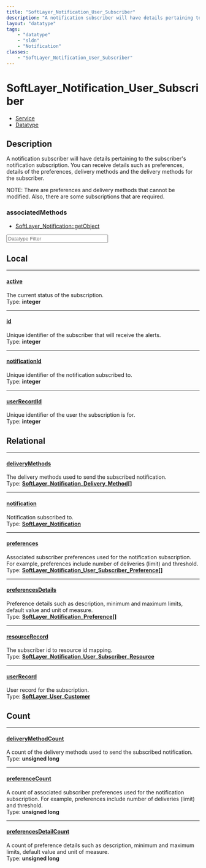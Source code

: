 ```yaml
---
title: "SoftLayer_Notification_User_Subscriber"
description: "A notification subscriber will have details pertaining to the subscriber's notification subscription.  You can receive d... "
layout: "datatype"
tags:
    - "datatype"
    - "sldn"
    - "Notification"
classes:
    - "SoftLayer_Notification_User_Subscriber"
---
```


# SoftLayer_Notification_User_Subscriber
<div id='service-datatype'>
    <ul id='sldn-reference-tabs'>
    <li id='service'> <a href='/reference/services/SoftLayer_Notification_User_Subscriber' >Service</a></li>    <li id='datatype'> <a href='/reference/datatypes/SoftLayer_Notification_User_Subscriber' >Datatype</a></li>
    </ul>
</div>

## Description 


A notification subscriber will have details pertaining to the subscriber's notification subscription.  You can receive details such as preferences, details of the preferences, delivery methods and the delivery methods for the subscriber. 

NOTE: There are preferences and delivery methods that cannot be modified.  Also, there are some subscriptions that are required. 


### associatedMethods

*  [SoftLayer_Notification::getObject](/reference/services/SoftLayer_Notification/getObject )





<!-- Filer BEGIN -->
<div class="view-filters">
        <div class="clearfix">
            <div class="search-input-box">
                <input placeholder="Datatype Filter" onkeyup="titleSearch(inputId='prop-input', divId='properties', elementClass='prop-row')" 
                    type="text" id="prop-input" value="" size="30" maxlength="128" class="form-text">
            </div>
        </div>
</div>
<!-- Filer END -->

<div id="properties" class="content">
<div id="localProperties" class="prop-content" >

## Local
<div class="prop-row">

-----
[active]: #active
#### [active]
The current status of the subscription.   
<span class="type-label">Type: </span>**integer**  



</div>
<div class="prop-row">

-----
[id]: #id
#### [id]
Unique identifier of the subscriber that will receive the alerts.   
<span class="type-label">Type: </span>**integer**  



</div>
<div class="prop-row">

-----
[notificationId]: #notificationid
#### [notificationId]
Unique identifier of the notification subscribed to.   
<span class="type-label">Type: </span>**integer**  



</div>
<div class="prop-row">

-----
[userRecordId]: #userrecordid
#### [userRecordId]
Unique identifier of the user the subscription is for.   
<span class="type-label">Type: </span>**integer**  



</div>
</div>
<!-- LOCAL PROPERTY END -->

<div id="relationalProperties"  class="prop-content" >

## Relational
<div class="prop-row">

-----
[deliveryMethods]: #deliverymethods
#### [deliveryMethods]
The delivery methods used to send the subscribed notification.  
<span class="type-label">Type: </span>**<a href='/reference/datatypes/SoftLayer_Notification_Delivery_Method'>SoftLayer_Notification_Delivery_Method[] </a>**  



</div>
<div class="prop-row">

-----
[notification]: #notification
#### [notification]
Notification subscribed to.  
<span class="type-label">Type: </span>**<a href='/reference/datatypes/SoftLayer_Notification'>SoftLayer_Notification </a>**  



</div>
<div class="prop-row">

-----
[preferences]: #preferences
#### [preferences]
Associated subscriber preferences used for the notification subscription. For example, preferences include number of deliveries (limit) and threshold.  
<span class="type-label">Type: </span>**<a href='/reference/datatypes/SoftLayer_Notification_User_Subscriber_Preference'>SoftLayer_Notification_User_Subscriber_Preference[] </a>**  



</div>
<div class="prop-row">

-----
[preferencesDetails]: #preferencesdetails
#### [preferencesDetails]
Preference details such as description, minimum and maximum limits, default value and unit of measure.  
<span class="type-label">Type: </span>**<a href='/reference/datatypes/SoftLayer_Notification_Preference'>SoftLayer_Notification_Preference[] </a>**  



</div>
<div class="prop-row">

-----
[resourceRecord]: #resourcerecord
#### [resourceRecord]
The subscriber id to resource id mapping.  
<span class="type-label">Type: </span>**<a href='/reference/datatypes/SoftLayer_Notification_User_Subscriber_Resource'>SoftLayer_Notification_User_Subscriber_Resource </a>**  



</div>
<div class="prop-row">

-----
[userRecord]: #userrecord
#### [userRecord]
User record for the subscription.  
<span class="type-label">Type: </span>**<a href='/reference/datatypes/SoftLayer_User_Customer'>SoftLayer_User_Customer </a>**  



</div>

## Count
<div class="prop-row">

-----
[deliveryMethodCount]: #deliverymethodcount
#### [deliveryMethodCount]
A count of the delivery methods used to send the subscribed notification.   
<span class="type-label">Type: </span>**unsigned long**  



</div>
<div class="prop-row">

-----
[preferenceCount]: #preferencecount
#### [preferenceCount]
A count of associated subscriber preferences used for the notification subscription. For example, preferences include number of deliveries (limit) and threshold.   
<span class="type-label">Type: </span>**unsigned long**  



</div>
<div class="prop-row">

-----
[preferencesDetailCount]: #preferencesdetailcount
#### [preferencesDetailCount]
A count of preference details such as description, minimum and maximum limits, default value and unit of measure.   
<span class="type-label">Type: </span>**unsigned long**  



</div>
</div>


